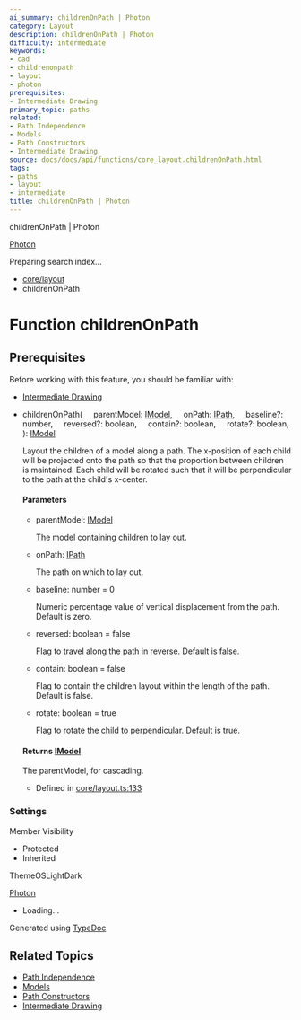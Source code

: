 ```yaml
---
ai_summary: childrenOnPath | Photon
category: Layout
description: childrenOnPath | Photon
difficulty: intermediate
keywords:
- cad
- childrenonpath
- layout
- photon
prerequisites:
- Intermediate Drawing
primary_topic: paths
related:
- Path Independence
- Models
- Path Constructors
- Intermediate Drawing
source: docs/docs/api/functions/core_layout.childrenOnPath.html
tags:
- paths
- layout
- intermediate
title: childrenOnPath | Photon
---
```

childrenOnPath | Photon

[Photon](../index.md)




Preparing search index...

* [core/layout](../modules/core_layout.md)
* childrenOnPath

# Function childrenOnPath

## Prerequisites

Before working with this feature, you should be familiar with:

- [Intermediate Drawing](../index.md)


* childrenOnPath(
      parentModel: [IModel](../interfaces/core_schema.IModel.md),
      onPath: [IPath](../interfaces/core_schema.IPath.md),
      baseline?: number,
      reversed?: boolean,
      contain?: boolean,
      rotate?: boolean,
  ): [IModel](../interfaces/core_schema.IModel.md)

  Layout the children of a model along a path.
  The x-position of each child will be projected onto the path so that the proportion between children is maintained.
  Each child will be rotated such that it will be perpendicular to the path at the child's x-center.

  #### Parameters

  + parentModel: [IModel](../interfaces/core_schema.IModel.md)

    The model containing children to lay out.
  + onPath: [IPath](../interfaces/core_schema.IPath.md)

    The path on which to lay out.
  + baseline: number = 0

    Numeric percentage value of vertical displacement from the path. Default is zero.
  + reversed: boolean = false

    Flag to travel along the path in reverse. Default is false.
  + contain: boolean = false

    Flag to contain the children layout within the length of the path. Default is false.
  + rotate: boolean = true

    Flag to rotate the child to perpendicular. Default is true.

  #### Returns [IModel](../interfaces/core_schema.IModel.md)

  The parentModel, for cascading.

  + Defined in [core/layout.ts:133](https://github.com/mwhite454/photon/blob/main/packages/photon/src/core/layout.ts#L133)

### Settings

Member Visibility

* Protected
* Inherited

ThemeOSLightDark

[Photon](../index.md)

* Loading...

Generated using [TypeDoc](https://typedoc.org/)

## Related Topics

- [Path Independence](../index.md)
- [Models](../index.md)
- [Path Constructors](../index.md)
- [Intermediate Drawing](../index.md)
